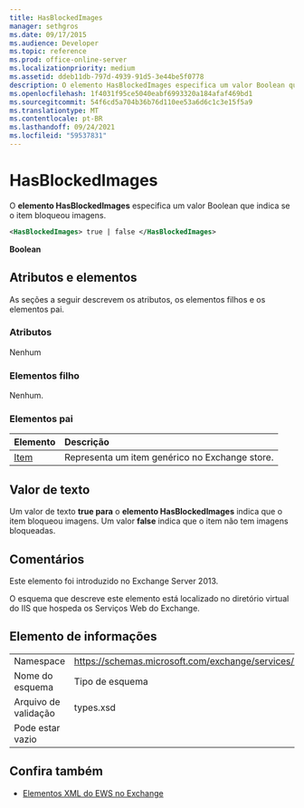 ```yaml
---
title: HasBlockedImages
manager: sethgros
ms.date: 09/17/2015
ms.audience: Developer
ms.topic: reference
ms.prod: office-online-server
ms.localizationpriority: medium
ms.assetid: ddeb11db-797d-4939-91d5-3e44be5f0778
description: O elemento HasBlockedImages especifica um valor Boolean que indica se o item bloqueou imagens.
ms.openlocfilehash: 1f4031f95ce5040eabf6993320a184afaf469bd1
ms.sourcegitcommit: 54f6cd5a704b36b76d110ee53a6d6c1c3e15f5a9
ms.translationtype: MT
ms.contentlocale: pt-BR
ms.lasthandoff: 09/24/2021
ms.locfileid: "59537831"
---
```

# <a name="hasblockedimages"></a>HasBlockedImages

O **elemento HasBlockedImages** especifica um valor Boolean que indica se o item bloqueou imagens. 
  
```XML
<HasBlockedImages> true | false </HasBlockedImages>
```

 **Boolean**
## <a name="attributes-and-elements"></a>Atributos e elementos

As seções a seguir descrevem os atributos, os elementos filhos e os elementos pai.
  
### <a name="attributes"></a>Atributos

Nenhum
  
### <a name="child-elements"></a>Elementos filho

Nenhum.
  
### <a name="parent-elements"></a>Elementos pai

|**Elemento**|**Descrição**|
|:-----|:-----|
|[Item](item.md) <br/> |Representa um item genérico no Exchange store.  <br/> |
   
## <a name="text-value"></a>Valor de texto

Um valor de texto **true para** o **elemento HasBlockedImages** indica que o item bloqueou imagens. Um valor **false** indica que o item não tem imagens bloqueadas. 
  
## <a name="remarks"></a>Comentários

Este elemento foi introduzido no Exchange Server 2013.
  
O esquema que descreve este elemento está localizado no diretório virtual do IIS que hospeda os Serviços Web do Exchange.
  
## <a name="element-information"></a>Elemento de informações

|||
|:-----|:-----|
|Namespace  <br/> |https://schemas.microsoft.com/exchange/services/2006/types  <br/> |
|Nome do esquema  <br/> |Tipo de esquema  <br/> |
|Arquivo de validação  <br/> |types.xsd  <br/> |
|Pode estar vazio  <br/> ||
   
## <a name="see-also"></a>Confira também



- [Elementos XML do EWS no Exchange](ews-xml-elements-in-exchange.md)

